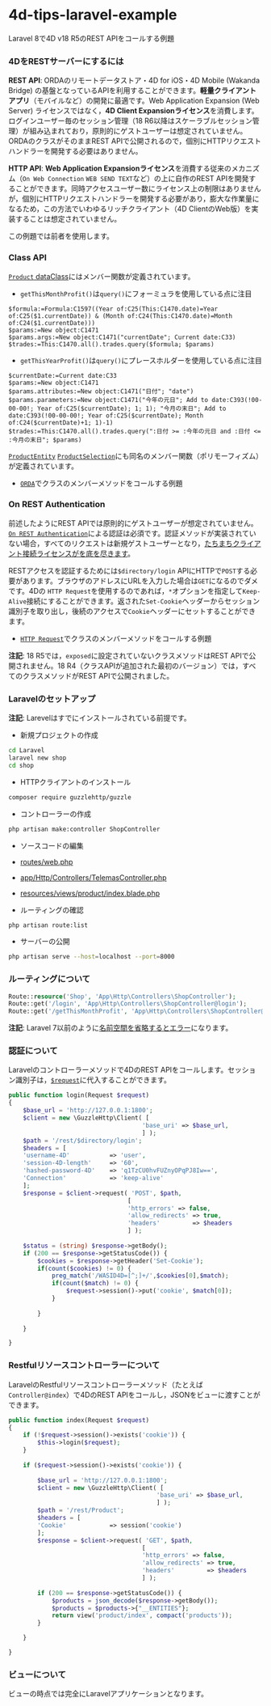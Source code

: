 # 4d-tips-laravel-example
Laravel 8で4D v18 R5のREST APIをコールする例題

### 4DをRESTサーバーにするには

**REST API**: ORDAのリモートデータストア・4D for iOS・4D Mobile (Wakanda Bridge) の基盤となっているAPIを利用することができます。**軽量クライアントアプリ**（モバイルなど）の開発に最適です。Web Application Expansion (Web Server) ライセンスではなく，**4D Client Expansionライセンス**を消費します。ログインユーザー毎のセッション管理（18 R6以降はスケーラブルセッション管理）が組み込まれており，原則的にゲストユーザーは想定されていません。ORDAのクラスがそのままREST APIで公開されるので，個別にHTTPリクエストハンドラーを開発する必要はありません。

**HTTP API**: **Web Application Expansionライセンス**を消費する従来のメカニズム（``On Web Connection`` ``WEB SEND TEXT``など）の上に自作のREST APIを開発することができます。同時アクセスユーザー数にライセンス上の制限はありませんが，個別にHTTPリクエストハンドラーを開発する必要があり，膨大な作業量になるため，この方法でいわゆるリッチクライアント（4D ClientのWeb版）を実装することは想定されていません。

この例題では前者を使用します。

### Class API

[`Product` dataClass](4D/Shop/Project/Sources/Classes/Product.4dm)にはメンバー関数が定義されています。

* `getThisMonthProfit()`は`query()`にフォーミュラを使用している点に注目

```4d
$formula:=Formula:C1597((Year of:C25(This:C1470.date)=Year of:C25($1.currentDate)) & (Month of:C24(This:C1470.date)=Month of:C24($1.currentDate)))
$params:=New object:C1471
$params.args:=New object:C1471("currentDate"; Current date:C33)
$trades:=This:C1470.all().trades.query($formula; $params)
```

* `getThisYearProfit()`は`query()`にプレースホルダーを使用している点に注目

```4d
$currentDate:=Current date:C33
$params:=New object:C1471
$params.attributes:=New object:C1471("日付"; "date")
$params.parameters:=New object:C1471("今年の元日"; Add to date:C393(!00-00-00!; Year of:C25($currentDate); 1; 1); "今月の末日"; Add to date:C393(!00-00-00!; Year of:C25($currentDate); Month of:C24($currentDate)+1; 1)-1)
$trades:=This:C1470.all().trades.query(":日付 >= :今年の元日 and :日付 <= :今月の末日"; $params)
```

[`ProductEntity`](4D/Shop/Project/Sources/Classes/ProductEntity.4dm) [`ProductSelection`](4D/Shop/Project/Sources/Classes/ProductSelection.4dm)にも同名のメンバー関数（ポリモーフィズム）が定義されています。

* [`ORDA`](4D/Shop/Project/Sources/Methods/test_function_1.4dm)でクラスのメンバーメソッドをコールする例題

### On REST Authentication

前述したようにREST APIでは原則的にゲストユーザーが想定されていません。[`On REST Authentication`](4D/Shop/Project/Sources/DatabaseMethods/onRESTAuthentication.4dm)による認証は必須です。認証メソッドが実装されていない場合，すべてのリクエストは新規ゲストユーザーとなり，[たちまちクライアント接続ライセンスがを底を尽きます](https://4d-jp.github.io/2020/11/12/rest-api-license-model/)。

RESTアクセスを認証するためには`$directory/login` APIにHTTPで`POST`する必要があります。ブラウザのアドレスにURLを入力した場合は`GET`になるのでダメです。4Dの `HTTP Request`を使用するのであれば，`*`オプションを指定して`Keep-Alive`接続にすることができます。返された`Set-Cookie`ヘッダーからセッション識別子を取り出し，後続のアクセスで`Cookie`ヘッダーにセットすることができます。

* [`HTTP Request`](4D/Shop/Project/Sources/Methods/test_url_2.4dm)でクラスのメンバーメソッドをコールする例題

**注記**: 18 R5では，``exposed``に設定されていないクラスメソッドはREST APIで公開されません。18 R4（クラスAPIが追加された最初のバージョン）では，すべてのクラスメソッドがREST APIで公開されました。

### Laravelのセットアップ

**注記**: Larevelはすでにインストールされている前提です。

* 新規プロジェクトの作成

```sh
cd Laravel
laravel new shop
cd shop
```

* HTTPクライアントのインストール

```sh
composer require guzzlehttp/guzzle
```

* コントローラーの作成

```sh
php artisan make:controller ShopController
```
* ソースコードの編集

 * [routes/web.php](4D/Shop/Resources/routes/web.php)
 * [app/Http/Controllers/TelemasController.php](4D/Shop/Resources/app/Http/Controllers/ShopController.php)
 * [resources/views/product/index.blade.php](4D/Shop/Resources/resources/views/product/index.blade.php)

* ルーティングの確認

```sh
php artisan route:list
```

* サーバーの公開

```sh
php artisan serve --host=localhost --port=8000
```

### ルーティングについて

```php
Route::resource('Shop', 'App\Http\Controllers\ShopController');
Route::get('/login', 'App\Http\Controllers\ShopController@login');
Route::get('/getThisMonthProfit', 'App\Http\Controllers\ShopController@getThisMonthProfit');
```

**注記**: Laravel 7以前のように[名前空間を省略するとエラー](https://litvinjuan.medium.com/how-to-fix-target-class-does-not-exist-in-laravel-8-f9e28b79f8b4)になります。

### 認証について

Laravelのコントローラーメソッドで4DのREST APIをコールします。セッション識別子は，[`$request`](https://laravel.com/docs/8.x/requests)に代入することができます。


```php
public function login(Request $request)
{
    $base_url = 'http://127.0.0.1:1800';
    $client = new \GuzzleHttp\Client( [
                                     'base_uri' => $base_url,
                                     ] );
    $path = '/rest/$directory/login';
    $headers = [
    'username-4D'           => 'user',
    'session-4D-length'     => '60',
    'hashed-password-4D'    => 'q1TzCU0hvFUZnyOPqPJ8Iw==',
    'Connection'            => 'keep-alive'
    ];
    $response = $client->request( 'POST', $path,
                                 [
                                 'http_errors' => false,
                                 'allow_redirects' => true,
                                 'headers'         => $headers
                                 ] );
    
    $status = (string) $response->getBody();
    if (200 == $response->getStatusCode()) {
        $cookies = $response->getHeader('Set-Cookie');
        if(count($cookies) != 0) {
            preg_match('/WASID4D=[^;]+/',$cookies[0],$match);
            if(count($match) != 0) {
                $request->session()->put('cookie', $match[0]);
            }
            
        }
        
    }

}
```

### Restfulリソースコントローラーについて

LaravelのRestfulリソースコントローラーメソッド（たとえば`Controller@index`）で4DのREST APIをコールし，JSONをビューに渡すことができます。

```php
public function index(Request $request)
{
    if (!$request->session()->exists('cookie')) {
        $this->login($request);
    }
                
    if ($request->session()->exists('cookie')) {
        
        $base_url = 'http://127.0.0.1:1800';
        $client = new \GuzzleHttp\Client( [
                                         'base_uri' => $base_url,
                                         ] );
        $path = '/rest/Product';
        $headers = [
        'Cookie'            => session('cookie')
        ];
        $response = $client->request( 'GET', $path,
                                     [
                                     'http_errors' => false,
                                     'allow_redirects' => true,
                                     'headers'         => $headers
                                     ] );
        
        if (200 == $response->getStatusCode()) {
            $products = json_decode($response->getBody());
            $products = $products->{"__ENTITIES"};
            return view('product/index', compact('products'));
        }

    }

}
```

### ビューについて

ビューの時点では完全にLaravelアプリケーションとなります。
